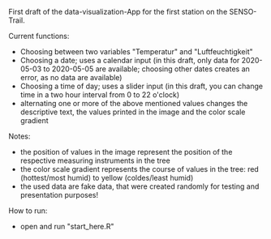 First draft of the data-visualization-App for the first station on the SENSO-Trail.

Current functions:
  - Choosing between two variables "Temperatur" and "Luftfeuchtigkeit"
  - Choosing a date; uses a calendar input (in this draft, only data for 2020-05-03 to 2020-05-05 are available; choosing other dates creates an error, as no data are available)
  - Choosing a time of day; uses a slider input (in this draft, you can change time in a two hour interval from 0 to 22 o'clock)
  - alternating one or more of the above mentioned values changes the descriptive text, the values printed in the image and the color scale gradient
  
Notes:
  - the position of values in the image represent the position of the respective measuring instruments in the tree
  - the color scale gradient represents the course of values in the tree: red (hottest/most humid) to yellow (coldes/least humid)
  - the used data are fake data, that were created randomly for testing and presentation purposes!
  
How to run:
  - open and run "start_here.R" 
